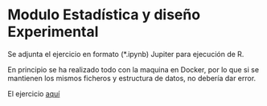 # Modulo Estadística y diseño Experimental

Se adjunta el ejercicio en formato (*.ipynb) Jupiter para ejecución de R.

En principio se ha realizado todo con la maquina en Docker, por lo que si se mantienen los mismos ficheros y estructura de datos, no debería dar error.

El ejercicio [aquí]()